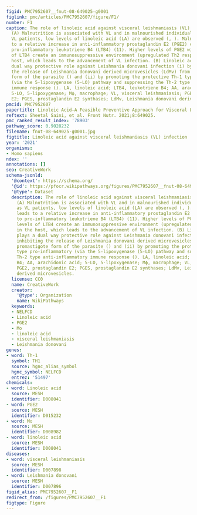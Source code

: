 ```yaml
---
figid: PMC7952607__fnut-08-649025-g0001
figlink: pmc/articles/PMC7952607/figure/F1/
number: F1
caption: The role of linoleic acid against visceral leishmaniasis (VL) infection.
  (A) Malnutrition is associated with VL and in malnourished individuals as well as
  VL patients, low levels of linoleic acid (LA) are observed (, ). Malnutrition leads
  to a relative increase in anti-inflammatory prostaglandin E2 (PGE2) compared to
  pro-inflammatory leukotriene B4 (LTB4) (11). Higher levels of PGE2 with lower levels
  of LTB4 create an immunosuppressive environment (upregulated Th2 response) in the
  host, which leads to the advancement of VL infection. (B) Linoleic acid plays a
  dual way protective role against Leishmania donovani infection (i) by inhibiting
  the release of Leishmania donovani derived microvesicles (LdMv) from promastigote
  form of the parasite () and (ii) by promoting the protective Th-1 type pro-inflammatory
  (via the 5-lipoxygenase (5-LO) pathway and suppressing the Th-2 type anti-inflammatory
  immune response (). LA, linoleic acid; LTB4, leukotriene B4; AA, arachidonic acid;
  5-LO, 5-lipoxygenase; Mϕ, macrophage; VL, visceral leishmaniasis; PGE2, prostaglandin
  E2; PGES, prostaglandin E2 synthases; LdMv, Leishmania donovani derived microvesicles.
pmcid: PMC7952607
papertitle: Linoleic Acid—A Feasible Preventive Approach for Visceral Leishmaniasis.
reftext: Sheetal Saini, et al. Front Nutr. 2021;8:649025.
pmc_ranked_result_index: '78903'
pathway_score: 0.9028232
filename: fnut-08-649025-g0001.jpg
figtitle: Linoleic acid against visceral leishmaniasis (VL) infection
year: '2021'
organisms:
- Homo sapiens
ndex: ''
annotations: []
seo: CreativeWork
schema-jsonld:
  '@context': https://schema.org/
  '@id': https://pfocr.wikipathways.org/figures/PMC7952607__fnut-08-649025-g0001.html
  '@type': Dataset
  description: The role of linoleic acid against visceral leishmaniasis (VL) infection.
    (A) Malnutrition is associated with VL and in malnourished individuals as well
    as VL patients, low levels of linoleic acid (LA) are observed (, ). Malnutrition
    leads to a relative increase in anti-inflammatory prostaglandin E2 (PGE2) compared
    to pro-inflammatory leukotriene B4 (LTB4) (11). Higher levels of PGE2 with lower
    levels of LTB4 create an immunosuppressive environment (upregulated Th2 response)
    in the host, which leads to the advancement of VL infection. (B) Linoleic acid
    plays a dual way protective role against Leishmania donovani infection (i) by
    inhibiting the release of Leishmania donovani derived microvesicles (LdMv) from
    promastigote form of the parasite () and (ii) by promoting the protective Th-1
    type pro-inflammatory (via the 5-lipoxygenase (5-LO) pathway and suppressing the
    Th-2 type anti-inflammatory immune response (). LA, linoleic acid; LTB4, leukotriene
    B4; AA, arachidonic acid; 5-LO, 5-lipoxygenase; Mϕ, macrophage; VL, visceral leishmaniasis;
    PGE2, prostaglandin E2; PGES, prostaglandin E2 synthases; LdMv, Leishmania donovani
    derived microvesicles.
  license: CC0
  name: CreativeWork
  creator:
    '@type': Organization
    name: WikiPathways
  keywords:
  - NELFCD
  - Linoleic acid
  - PGE2
  - Mo
  - linoleic acid
  - visceral leishmaniasis
  - Leishmania donovani
genes:
- word: Th-1
  symbol: TH1
  source: hgnc_alias_symbol
  hgnc_symbol: NELFCD
  entrez: '51497'
chemicals:
- word: Linoleic acid
  source: MESH
  identifier: D008041
- word: PGE2
  source: MESH
  identifier: D015232
- word: Mo
  source: MESH
  identifier: D008982
- word: linoleic acid
  source: MESH
  identifier: D008041
diseases:
- word: visceral leishmaniasis
  source: MESH
  identifier: D007898
- word: Leishmania donovani
  source: MESH
  identifier: D007896
figid_alias: PMC7952607__F1
redirect_from: /figures/PMC7952607__F1
figtype: Figure
---
```

